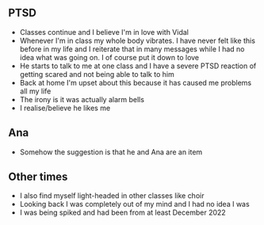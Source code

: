 ## PTSD

- Classes continue and I believe I'm in love with Vidal
- Whenever I'm in class my whole body vibrates. I have never felt like this before in my life and I reiterate that in many messages while I had no idea what was going on. I of course put it down to love
- He starts to talk to me at one class and I have a severe PTSD reaction of getting scared and not being able to talk to him
- Back at home I'm upset about this because it has caused me problems all my life
- The irony is it was actually alarm bells
- I realise/believe he likes me

## Ana

- Somehow the suggestion is that he and Ana are an item

## Other times

- I also find myself light-headed in other classes like choir
- Looking back I was completely out of my mind and I had no idea I was
- I was being spiked and had been from at least December 2022

